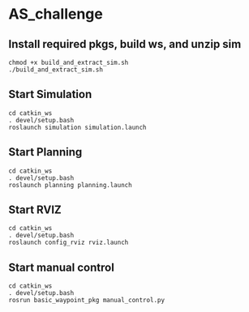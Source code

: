 # AS_challenge

## Install required pkgs, build ws, and unzip sim
```
chmod +x build_and_extract_sim.sh
./build_and_extract_sim.sh
```

## Start Simulation
```
cd catkin_ws
. devel/setup.bash
roslaunch simulation simulation.launch
```

## Start Planning
```
cd catkin_ws
. devel/setup.bash
roslaunch planning planning.launch
```

## Start RVIZ
```
cd catkin_ws
. devel/setup.bash
roslaunch config_rviz rviz.launch
```

## Start manual control
```
cd catkin_ws
. devel/setup.bash
rosrun basic_waypoint_pkg manual_control.py
```

